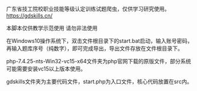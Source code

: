 广东省技工院校职业技能等级认定训练试题爬虫，仅供学习研究使用。https://gdskills.cn/

本脚本仅供教学示范使用 请勿非法使用

在Windows10操作系统下，双击文件根目录下的start.bat启动，输入账号密码，再输入题库序号（纯数字），即可完成导出，导出文件存放在文件根目录下。

php-7.4.25-nts-Win32-vc15-x64文件夹为php官网下载的原版文件，部分系统可能需要安装vc15以上版本使用。

gdskills文件夹为主要代码文件，start.php为入口文件，核心代码放置在src内。